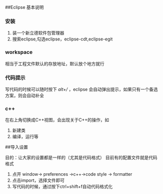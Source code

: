 ##Eclipse 基本说明

### 安装

1. 装一个新立德软件包管理器
2. 搜索eclipse,勾选eclipse，eclipse-cdt,eclipse-egit

### workspace

相当于工程文件默认的存放地址，默认放个地方就行

### 代码提示

写代码的时候可以随时按下 *alt+/* ，eclipse 会自动弹出提示，如果只有一个备选方案，则会自动补全

### c++

在右上角切换成C++视图，会出现关于C++的操作，如

1. 新建类
2. 编译，运行等

##导入设置

目的：让大家的设置都是一样的（尤其是代码格式）
目前有的配置文件就是代码格式
1. 点开 window-> preferences ->c++->code style -> formatter 
1. 点击import，选择文件即可
1. 写代码的时候，通过按下ctrl+shift+f自动代码格式化

